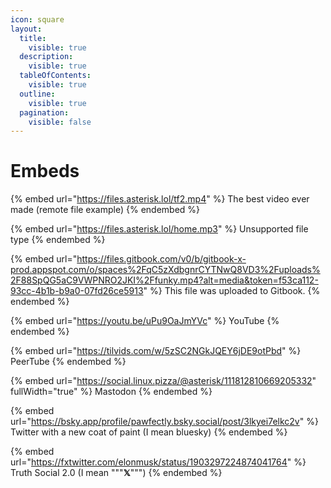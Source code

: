 ```yaml
---
icon: square
layout:
  title:
    visible: true
  description:
    visible: true
  tableOfContents:
    visible: true
  outline:
    visible: true
  pagination:
    visible: false
---
```


# Embeds

{% embed url="https://files.asterisk.lol/tf2.mp4" %}
The best video ever made (remote file example)
{% endembed %}

{% embed url="https://files.asterisk.lol/home.mp3" %}
Unsupported file type
{% endembed %}

{% embed url="https://files.gitbook.com/v0/b/gitbook-x-prod.appspot.com/o/spaces%2FqC5zXdbgnrCYTNwQ8VD3%2Fuploads%2F88SpQG5aC9VWPNRO2JKI%2Ffunky.mp4?alt=media&token=f53ca112-93cc-4b1b-b9a0-07fd26ce5913" %}
This file was uploaded to Gitbook.
{% endembed %}



{% embed url="https://youtu.be/uPu9OaJmYVc" %}
YouTube
{% endembed %}

{% embed url="https://tilvids.com/w/5zSC2NGkJQEY6jDE9otPbd" %}
PeerTube
{% endembed %}

{% embed url="https://social.linux.pizza/@asterisk/111812810669205332" fullWidth="true" %}
Mastodon
{% endembed %}

{% embed url="https://bsky.app/profile/pawfectly.bsky.social/post/3lkyei7elkc2v" %}
Twitter with a new coat of paint (I mean bluesky)
{% endembed %}

{% embed url="https://fxtwitter.com/elonmusk/status/1903297224874041764" %}
Truth Social 2.0 (I mean """**𝕏**""")
{% endembed %}
